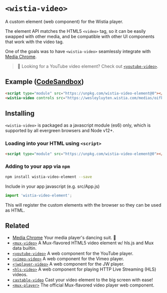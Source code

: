 # `<wistia-video>`

A custom element (web component) for the Wistia player.

The element API matches the HTML5 `<video>` tag, so it can be easily swapped with other media, and be compatible with other UI components that work with the video tag.

One of the goals was to have `<wistia-video>` seamlessly integrate with [Media Chrome](https://github.com/muxinc/media-chrome).

> 🙋 Looking for a YouTube video element? Check out [`<youtube-video>`](https://github.com/muxinc/youtube-video-element).

## Example ([CodeSandbox](https://codesandbox.io/s/wistia-video-element-ozylhs))

<!-- prettier-ignore -->
```html
<script type="module" src="https://unpkg.com/wistia-video-element@0"></script>
<wistia-video controls src="https://wesleyluyten.wistia.com/medias/oifkgmxnkb"></wistia-video>
```

## Installing

`<wistia-video>` is packaged as a javascript module (es6) only, which is supported by all evergreen browsers and Node v12+.

### Loading into your HTML using `<script>`

<!-- prettier-ignore -->
```html
<script type="module" src="https://unpkg.com/wistia-video-element@0"></script>
```

### Adding to your app via `npm`

```bash
npm install wistia-video-element --save
```

Include in your app javascript (e.g. src/App.js)

```js
import 'wistia-video-element';
```

This will register the custom elements with the browser so they can be used as HTML.

## Related

- [Media Chrome](https://github.com/muxinc/media-chrome) Your media player's dancing suit. 🕺
- [`<mux-video>`](https://github.com/muxinc/elements/tree/main/packages/mux-video) A Mux-flavored HTML5 video element w/ hls.js and Mux data builtin.
- [`<youtube-video>`](https://github.com/muxinc/youtube-video-element) A web component for the YouTube player.
- [`<vimeo-video>`](https://github.com/luwes/vimeo-video-element) A web component for the Vimeo player.
- [`<jwplayer-video>`](https://github.com/luwes/jwplayer-video-element) A web component for the JW player.
- [`<hls-video>`](https://github.com/muxinc/hls-video-element) A web component for playing HTTP Live Streaming (HLS) videos.
- [`castable-video`](https://github.com/muxinc/castable-video) Cast your video element to the big screen with ease!
- [`<mux-player>`](https://github.com/muxinc/elements/tree/main/packages/mux-player) The official Mux-flavored video player web component.
